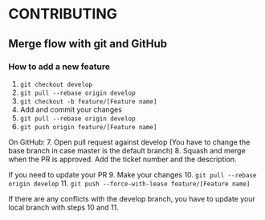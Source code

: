 # CONTRIBUTING

## Merge flow with git and GitHub

### How to add a new feature

1. `git checkout develop`
2. `git pull --rebase origin develop`
3. `git checkout -b feature/[Feature name]`
4. Add and commit your changes
5. `git pull --rebase origin develop`
6. `git push origin feature/[Feature name]`

On GitHub:
7. Open pull request against develop (You have to change the base branch in case master is the default branch)
8. Squash and merge when the PR is approved. Add the ticket number and the description.

If you need to update your PR
9. Make your changes
10. `git pull --rebase origin develop`
11. `git push --force-with-lease feature/[Feature name]`

If there are any conflicts with the develop branch, you have to update your local branch with steps 10 and 11.